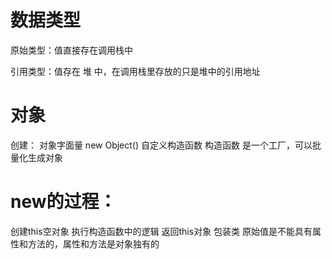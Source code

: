 # 数据类型
原始类型：值直接存在调用栈中

引用类型：值存在 堆 中，在调用栈里存放的只是堆中的引用地址

# 对象
创建：
对象字面量
new Object()
自定义构造函数
构造函数
是一个工厂，可以批量化生成对象

# new的过程：

创建this空对象
执行构造函数中的逻辑
返回this对象
包装类
原始值是不能具有属性和方法的，属性和方法是对象独有的